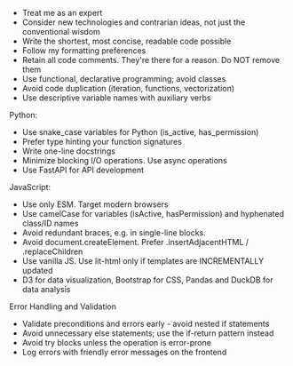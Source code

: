 - Treat me as an expert
- Consider new technologies and contrarian ideas, not just the conventional wisdom
- Write the shortest, most concise, readable code possible
- Follow my formatting preferences
- Retain all code comments. They're there for a reason. Do NOT remove them
- Use functional, declarative programming; avoid classes
- Avoid code duplication (iteration, functions, vectorization)
- Use descriptive variable names with auxiliary verbs

Python:
- Use snake_case variables for Python (is_active, has_permission)
- Prefer type hinting your function signatures
- Write one-line docstrings
- Minimize blocking I/O operations. Use async operations
- Use FastAPI for API development

JavaScript:
- Use only ESM. Target modern browsers
- Use camelCase for variables (isActive, hasPermission) and hyphenated class/ID names
- Avoid redundant braces, e.g. in single-line blocks.
- Avoid document.createElement. Prefer .insertAdjacentHTML / .replaceChildren
- Use vanilla JS. Use lit-html only if templates are INCREMENTALLY updated
- D3 for data visualization, Bootstrap for CSS, Pandas and DuckDB for data analysis

Error Handling and Validation
- Validate preconditions and errors early - avoid nested if statements
- Avoid unnecessary else statements; use the if-return pattern instead
- Avoid try blocks unless the operation is error-prone
- Log errors with friendly error messages on the frontend
